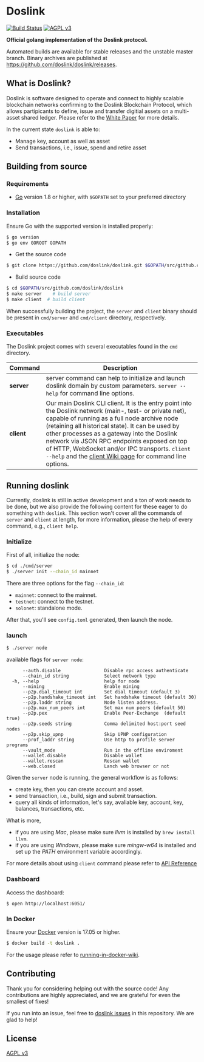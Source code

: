 Doslink
====

[![Build Status](https://travis-ci.org/Doslink/doslink.svg)](https://travis-ci.org/Doslink/doslink) [![AGPL v3](https://img.shields.io/badge/license-AGPL%20v3-brightgreen.svg)](./LICENSE)

**Official golang implementation of the Doslink protocol.**

Automated builds are available for stable releases and the unstable master branch. Binary archives are published at https://github.com/doslink/doslink/releases.

## What is Doslink?

Doslink is software designed to operate and connect to highly scalable blockchain networks confirming to the Doslink Blockchain Protocol, which allows partipicants to define, issue and transfer digitial assets on a multi-asset shared ledger. Please refer to the [White Paper](https://github.com/doslink/wiki/blob/master/White-Paper/%E6%AF%94%E5%8E%9F%E9%93%BE%E6%8A%80%E6%9C%AF%E7%99%BD%E7%9A%AE%E4%B9%A6-%E8%8B%B1%E6%96%87%E7%89%88.md) for more details.

In the current state `doslink` is able to:

- Manage key, account as well as asset
- Send transactions, i.e., issue, spend and retire asset


## Building from source

### Requirements

- [Go](https://golang.org/doc/install) version 1.8 or higher, with `$GOPATH` set to your preferred directory

### Installation

Ensure Go with the supported version is installed properly:

```bash
$ go version
$ go env GOROOT GOPATH
```

- Get the source code

``` bash
$ git clone https://github.com/doslink/doslink.git $GOPATH/src/github.com/doslink/doslink
```

- Build source code

``` bash
$ cd $GOPATH/src/github.com/doslink/doslink
$ make server    # build server
$ make client  # build client
```

When successfully building the project, the `server` and `client` binary should be present in `cmd/server` and `cmd/client` directory, respectively.

### Executables

The Doslink project comes with several executables found in the `cmd` directory.

| Command      | Description                                                  |
| ------------ | ------------------------------------------------------------ |
| **server**   | server command can help to initialize and launch doslink domain by custom parameters. `server --help` for command line options. |
| **client**   | Our main Doslink CLI client. It is the entry point into the Doslink network (main-, test- or private net), capable of running as a full node archive node (retaining all historical state). It can be used by other processes as a gateway into the Doslink network via JSON RPC endpoints exposed on top of HTTP, WebSocket and/or IPC transports. `client --help` and the [client Wiki page](https://github.com/doslink/doslink/wiki/Command-Line-Options) for command line options. |

## Running doslink

Currently, doslink is still in active development and a ton of work needs to be done, but we also provide the following content for these eager to do something with `doslink`. This section won't cover all the commands of `server` and `client` at length, for more information, please the help of every command, e.g., `client help`.

### Initialize

First of all, initialize the node:

```bash
$ cd ./cmd/server
$ ./server init --chain_id mainnet
```

There are three options for the flag `--chain_id`:

- `mainnet`: connect to the mainnet.
- `testnet`: connect to the testnet.
- `solonet`: standalone mode.

After that, you'll see `config.toml` generated, then launch the node.

### launch

``` bash
$ ./server node
```

available flags for `server node`:

```
      --auth.disable                Disable rpc access authenticate
      --chain_id string             Select network type
  -h, --help                        help for node
      --mining                      Enable mining
      --p2p.dial_timeout int        Set dial timeout (default 3)
      --p2p.handshake_timeout int   Set handshake timeout (default 30)
      --p2p.laddr string            Node listen address.
      --p2p.max_num_peers int       Set max num peers (default 50)
      --p2p.pex                     Enable Peer-Exchange  (default true)
      --p2p.seeds string            Comma delimited host:port seed nodes
      --p2p.skip_upnp               Skip UPNP configuration
      --prof_laddr string           Use http to profile server programs
      --vault_mode                  Run in the offline enviroment
      --wallet.disable              Disable wallet
      --wallet.rescan               Rescan wallet
      --web.closed                  Lanch web browser or not
```

Given the `server` node is running, the general workflow is as follows:

- create key, then you can create account and asset.
- send transaction, i.e., build, sign and submit transaction.
- query all kinds of information, let's say, avaliable key, account, key, balances, transactions, etc.

What is more,

+ if you are using _Mac_, please make sure _llvm_ is installed by `brew install llvm`.
+ if you are using _Windows_, please make sure _mingw-w64_ is installed and set up the _PATH_ environment variable accordingly.

For more details about using `client` command please refer to [API Reference](https://github.com/doslink/doslink/wiki/API-Reference)

### Dashboard

Access the dashboard:

```
$ open http://localhost:6051/
```

### In Docker

Ensure your [Docker](https://www.docker.com/) version is 17.05 or higher.

```bash
$ docker build -t doslink .
```

For the usage please refer to [running-in-docker-wiki](https://github.com/doslink/doslink/wiki/Running-in-Docker).

## Contributing

Thank you for considering helping out with the source code! Any contributions are highly appreciated, and we are grateful for even the smallest of fixes!

If you run into an issue, feel free to [doslink issues](https://github.com/doslink/doslink/issues/) in this repository. We are glad to help!

## License

[AGPL v3](./LICENSE)
